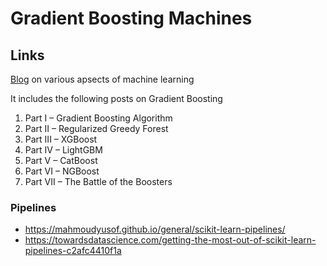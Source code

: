 # Gradient Boosting Machines

## Links

[Blog][1000] on various apsects of machine learning

[1000]: https://deep-and-shallow.com/blog-feed/

It includes the following posts on Gradient Boosting

1. Part I – Gradient Boosting Algorithm
2. Part II – Regularized Greedy Forest
3. Part III – XGBoost
4. Part IV – LightGBM
5. Part V – CatBoost
6. Part VI – NGBoost
7. Part VII – The Battle of the Boosters

### Pipelines

* https://mahmoudyusof.github.io/general/scikit-learn-pipelines/
* https://towardsdatascience.com/getting-the-most-out-of-scikit-learn-pipelines-c2afc4410f1a
